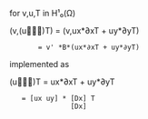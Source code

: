 for v,u,T in H¹₀(Ω)

(v,(u⃗⋅∇)T) = (v,ux*∂xT + uy*∂yT)

```
       = v' *B*(ux*∂xT + uy*∂yT)
```

implemented as

(u⃗⋅∇)T = ux*∂xT + uy*∂yT

```
   = [ux uy] * [Dx] T
               [Dx]
```
